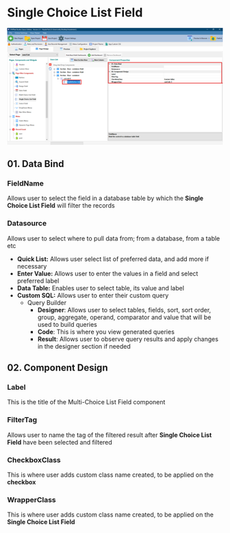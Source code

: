 # Single Choice List Field

![](<../../.gitbook/assets/Single Choice List Field.png>)

## 01. Data Bind

### FieldName

Allows user to select the field in a database table by which the **Single Choice List Field** will filter the records&#x20;

### Datasource

Allows user to select where to pull data from; from a database, from a table etc&#x20;

* **Quick List:** Allows user select list of preferred data, and add more if necessary&#x20;
* **Enter Value:** Allows user to enter the values in a field and select preferred label&#x20;
* **Data Table:** Enables user to select table, its value and label&#x20;
* **Custom SQL:** Allows user to enter their custom query&#x20;
  * Query Builder&#x20;
    * **Designer**: Allows user to select tables, fields, sort, sort order, group, aggregate, operand, comparator and value that will be used to build queries&#x20;
    * **Code**: This is where you view generated queries&#x20;
    * **Result**: Allows user to observe query results and apply changes in the designer section if needed

## 02. Component Design

### Label

This is the title of the Multi-Choice List Field component

### FilterTag

Allows user to name the tag of the filtered result after **Single Choice List Field** have been selected and filtered

### CheckboxClass

This is where user adds custom class name created, to be applied on the **checkbox**

### WrapperClass

This is where user adds custom class name created, to be applied on the **Single Choice List Field**
